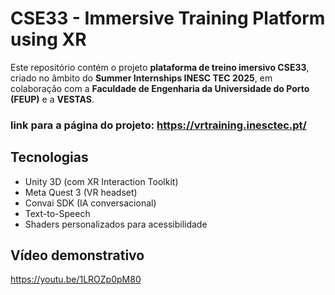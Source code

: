 # CSE33 - Immersive Training Platform using XR

Este repositório contém o projeto  **plataforma de treino imersivo CSE33**, criado no âmbito do **Summer Internships INESC TEC 2025**, em colaboração com a **Faculdade de Engenharia da Universidade do Porto (FEUP)** e a **VESTAS**.

### link para a página do projeto: https://vrtraining.inesctec.pt/


## Tecnologias


- Unity 3D (com XR Interaction Toolkit)
- Meta Quest 3 (VR headset)
- Convai SDK (IA conversacional)
- Text-to-Speech
- Shaders personalizados para acessibilidade
  
## Vídeo demonstrativo
https://youtu.be/1LROZp0pM80

